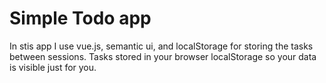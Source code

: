 # Simple Todo app


In stis app I use vue.js, semantic ui, and localStorage for storing the tasks between sessions.
Tasks stored in your browser localStorage so your data is visible just for you.
